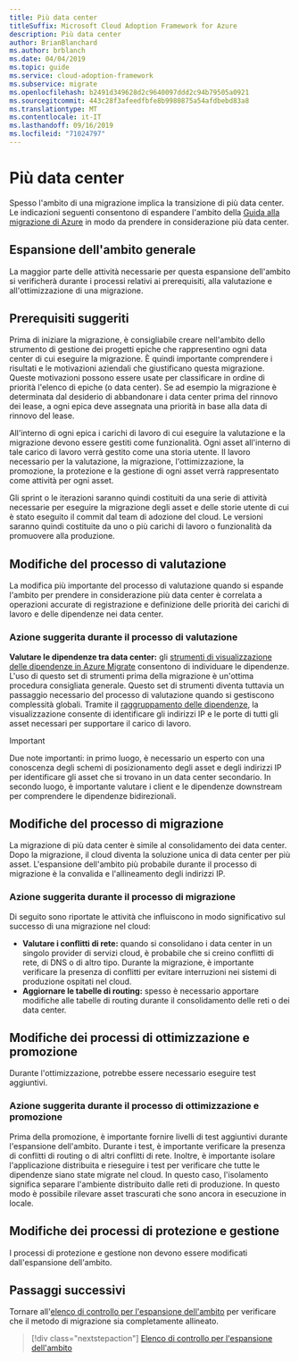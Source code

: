 ```yaml
---
title: Più data center
titleSuffix: Microsoft Cloud Adoption Framework for Azure
description: Più data center
author: BrianBlanchard
ms.author: brblanch
ms.date: 04/04/2019
ms.topic: guide
ms.service: cloud-adoption-framework
ms.subservice: migrate
ms.openlocfilehash: b2491d349628d2c9640097ddd2c94b79505a0921
ms.sourcegitcommit: 443c28f3afeedfbfe8b9980875a54afdbebd83a8
ms.translationtype: MT
ms.contentlocale: it-IT
ms.lasthandoff: 09/16/2019
ms.locfileid: "71024797"
---
```

# <a name="multiple-datacenters"></a>Più data center

Spesso l'ambito di una migrazione implica la transizione di più data center. Le indicazioni seguenti consentono di espandere l'ambito della [Guida alla migrazione di Azure](../azure-migration-guide/index.md) in modo da prendere in considerazione più data center.

## <a name="general-scope-expansion"></a>Espansione dell'ambito generale

La maggior parte delle attività necessarie per questa espansione dell'ambito si verificherà durante i processi relativi ai prerequisiti, alla valutazione e all'ottimizzazione di una migrazione.

## <a name="suggested-prerequisites"></a>Prerequisiti suggeriti

Prima di iniziare la migrazione, è consigliabile creare nell'ambito dello strumento di gestione dei progetti epiche che rappresentino ogni data center di cui eseguire la migrazione. È quindi importante comprendere i risultati e le motivazioni aziendali che giustificano questa migrazione. Queste motivazioni possono essere usate per classificare in ordine di priorità l'elenco di epiche (o data center). Se ad esempio la migrazione è determinata dal desiderio di abbandonare i data center prima del rinnovo dei lease, a ogni epica deve assegnata una priorità in base alla data di rinnovo del lease.

All'interno di ogni epica i carichi di lavoro di cui eseguire la valutazione e la migrazione devono essere gestiti come funzionalità. Ogni asset all'interno di tale carico di lavoro verrà gestito come una storia utente. Il lavoro necessario per la valutazione, la migrazione, l'ottimizzazione, la promozione, la protezione e la gestione di ogni asset verrà rappresentato come attività per ogni asset.

Gli sprint o le iterazioni saranno quindi costituiti da una serie di attività necessarie per eseguire la migrazione degli asset e delle storie utente di cui è stato eseguito il commit dal team di adozione del cloud. Le versioni saranno quindi costituite da uno o più carichi di lavoro o funzionalità da promuovere alla produzione.

## <a name="assess-process-changes"></a>Modifiche del processo di valutazione

La modifica più importante del processo di valutazione quando si espande l'ambito per prendere in considerazione più data center è correlata a operazioni accurate di registrazione e definizione delle priorità dei carichi di lavoro e delle dipendenze nei data center.

### <a name="suggested-action-during-the-assess-process"></a>Azione suggerita durante il processo di valutazione

**Valutare le dipendenze tra data center:** gli [strumenti di visualizzazione delle dipendenze in Azure Migrate](https://docs.microsoft.com/azure/migrate/concepts-dependency-visualization) consentono di individuare le dipendenze. L'uso di questo set di strumenti prima della migrazione è un'ottima procedura consigliata generale. Questo set di strumenti diventa tuttavia un passaggio necessario del processo di valutazione quando si gestiscono complessità globali. Tramite il [raggruppamento delle dipendenze](https://docs.microsoft.com/azure/migrate/how-to-create-group-machine-dependencies), la visualizzazione consente di identificare gli indirizzi IP e le porte di tutti gli asset necessari per supportare il carico di lavoro.

> [!IMPORTANT]
> Due note importanti: in primo luogo, è necessario un esperto con una conoscenza degli schemi di posizionamento degli asset e degli indirizzi IP per identificare gli asset che si trovano in un data center secondario. In secondo luogo, è importante valutare i client e le dipendenze downstream per comprendere le dipendenze bidirezionali.

## <a name="migrate-process-changes"></a>Modifiche del processo di migrazione

La migrazione di più data center è simile al consolidamento dei data center. Dopo la migrazione, il cloud diventa la soluzione unica di data center per più asset. L'espansione dell'ambito più probabile durante il processo di migrazione è la convalida e l'allineamento degli indirizzi IP.

### <a name="suggested-action-during-the-migrate-process"></a>Azione suggerita durante il processo di migrazione

Di seguito sono riportate le attività che influiscono in modo significativo sul successo di una migrazione nel cloud:

- **Valutare i conflitti di rete:** quando si consolidano i data center in un singolo provider di servizi cloud, è probabile che si creino conflitti di rete, di DNS o di altro tipo. Durante la migrazione, è importante verificare la presenza di conflitti per evitare interruzioni nei sistemi di produzione ospitati nel cloud.
- **Aggiornare le tabelle di routing:** spesso è necessario apportare modifiche alle tabelle di routing durante il consolidamento delle reti o dei data center.

## <a name="optimize-and-promote-process-changes"></a>Modifiche dei processi di ottimizzazione e promozione

Durante l'ottimizzazione, potrebbe essere necessario eseguire test aggiuntivi.

### <a name="suggested-action-during-the-optimize-and-promote-process"></a>Azione suggerita durante il processo di ottimizzazione e promozione

Prima della promozione, è importante fornire livelli di test aggiuntivi durante l'espansione dell'ambito. Durante i test, è importante verificare la presenza di conflitti di routing o di altri conflitti di rete. Inoltre, è importante isolare l'applicazione distribuita e rieseguire i test per verificare che tutte le dipendenze siano state migrate nel cloud. In questo caso, l'isolamento significa separare l'ambiente distribuito dalle reti di produzione. In questo modo è possibile rilevare asset trascurati che sono ancora in esecuzione in locale.

## <a name="secure-and-manage-process-changes"></a>Modifiche dei processi di protezione e gestione

I processi di protezione e gestione non devono essere modificati dall'espansione dell'ambito.

## <a name="next-steps"></a>Passaggi successivi

Tornare all'[elenco di controllo per l'espansione dell'ambito](./index.md) per verificare che il metodo di migrazione sia completamente allineato.

> [!div class="nextstepaction"]
> [Elenco di controllo per l'espansione dell'ambito](./index.md)
